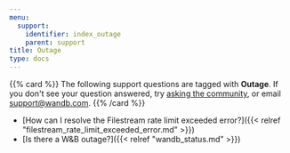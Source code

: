 ```yaml
---
menu:
  support:
    identifier: index_outage
    parent: support
title: Outage
type: docs
---
```


{{% card %}}
The following support questions are tagged with <b>Outage</b>. If you don't see 
your question answered, try [asking the community](https://community.wandb.ai/), 
or email [support@wandb.com](mailto:support@wandb.com).
{{% /card %}}

- [How can I resolve the Filestream rate limit exceeded error?]({{< relref "filestream_rate_limit_exceeded_error.md" >}})
- [Is there a W&B outage?]({{< relref "wandb_status.md" >}})